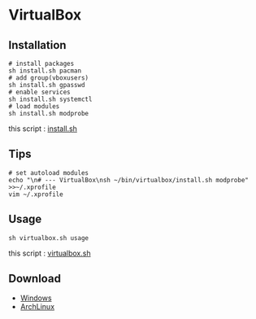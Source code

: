 # VirtualBox

## Installation

    # install packages
    sh install.sh pacman
    # add group(vboxusers)
    sh install.sh gpasswd
    # enable services
    sh install.sh systemctl
    # load modules
    sh install.sh modprobe

this script : [install.sh](https://github.com/ghsable/dotfiles/blob/master/bin/virtualbox/install.sh)

## Tips

    # set autoload modules
    echo "\n# --- VirtualBox\nsh ~/bin/virtualbox/install.sh modprobe" >>~/.xprofile
    vim ~/.xprofile

## Usage

    sh virtualbox.sh usage

this script : [virtualbox.sh](https://github.com/ghsable/dotfiles/blob/master/bin/virtualbox/virtualbox.sh)

## Download

* [Windows](https://www.microsoft.com/ja-jp/software-download)
* [ArchLinux](https://www.archlinux.jp/download/)

